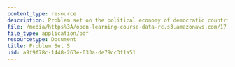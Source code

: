 ```yaml
---
content_type: resource
description: Problem set on the political economy of democratic countries.
file: /media/https%3A/open-learning-course-data-rc.s3.amazonaws.com/17-812j-collective-choice-i-fall-2008/a9f9f78c1448263e033ade79cc3f1a51_pset5.pdf
file_type: application/pdf
resourcetype: Document
title: Problem Set 5
uid: a9f9f78c-1448-263e-033a-de79cc3f1a51
---
```

